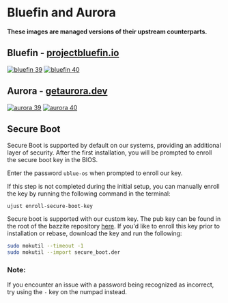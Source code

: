 # Bluefin and Aurora
**These images are managed versions of their upstream counterparts.** 

## Bluefin - [projectbluefin.io](https://projectbluefin.io)

[![bluefin 39](https://github.com/APoorDev/bluefin/actions/workflows/build-39-bluefin.yml/badge.svg)](https://github.com/APoorDev/bluefin/actions/workflows/build-39-bluefin.yml) [![bluefin 40](https://github.com/APoorDev/bluefin/actions/workflows/build-40-bluefin.yml/badge.svg)](https://github.com/APoorDev/bluefin/actions/workflows/build-40-bluefin.yml)

## Aurora - [getaurora.dev](https://getaurora.dev)

[![aurora 39](https://github.com/APoorDev/bluefin/actions/workflows/build-39-aurora.yml/badge.svg)](https://github.com/APoorDev/bluefin/actions/workflows/build-39-aurora.yml) [![aurora 40](https://github.com/APoorDev/bluefin/actions/workflows/build-40-aurora.yml/badge.svg)](https://github.com/APoorDev/bluefin/actions/workflows/build-40-aurora.yml)

## Secure Boot

Secure Boot is supported by default on our systems, providing an additional layer of security. After the first installation, you will be prompted to enroll the secure boot key in the BIOS.

Enter the password `ublue-os` 
when prompted to enroll our key.

If this step is not completed during the initial setup, you can manually enroll the key by running the following command in the terminal:

`
ujust enroll-secure-boot-key
`

Secure boot is supported with our custom key. The pub key can be found in the root of the bazzite repository [here](https://github.com/ublue-os/bazzite/blob/main/secure_boot.der).
If you'd like to enroll this key prior to installation or rebase, download the key and run the following:

```bash
sudo mokutil --timeout -1
sudo mokutil --import secure_boot.der
```

### Note:
If you encounter an issue with a password being recognized as incorrect, try using the `-` key on the numpad instead.
